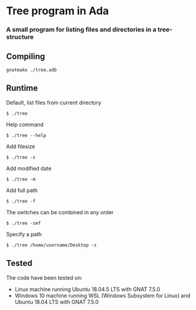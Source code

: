 # Tree program in Ada
### A small program for listing files and directories in a tree-structure

## Compiling
```
gnatmake ./tree.adb
```

## Runtime
Default, list files from current directory
```
$ ./tree 
```
Help command
```
$ ./tree --help
```
Add filesize
```
$ ./tree -s
```
Add modified date
```
$ ./tree -m
```
Add full path
```
$ ./tree -f
```
The switches can be combined in any order
```
$ ./tree -smf
```
Specify a path
```
$ ./tree /home/username/Desktop -s
```

## Tested
The code have been tested on:
- Linux machine running Ubuntu 18.04.5 LTS with GNAT 7.5.0 
- Windows 10 machine running WSL (Windows Subsystem for Linux) and Ubuntu 18.04 LTS with GNAT 7.5.0
